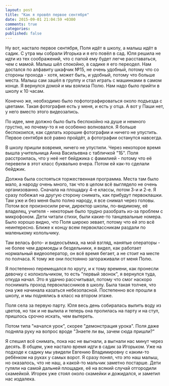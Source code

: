 ```yaml
---
layout: post
title: "Как я провёл первое сентября"
date: 2015-09-01 21:04:59 +0300
comments: true
categories: 
published: false
---
```

Ну вот, настало первое сентября, Поля идёт в школу, а малыш идёт в садик. С утра мы собрали Игорька и я его повёл в сад. Юля решила не идти из тех соображений, что с папой ему будет легче расставаться, чем с мамой. Малыш шёл спокойно, в садике я его переодел. Нам достался по алфавиту шкафчик №15, не очень удобный, потому что со стороны прохода - хотя, может быть, и удобный, потому что больше места. Малыш сам зашёл в группу и стал играть с машинками в самом конце. Я вернулся домой и мы взялиза Полю. Нам надо было прийти в школу к 10 часам.

Конечно же, необходимо было пофотографироваться около подъезда с цветами. Такая фотография есть у меня, и есть у отца. А вот у Паши нет, у него вместо этого видеозапись.

По идее, мне должно было быть беспокойно на душе и немного грустно, но почему-то я не особенно волновался. Я больше беспокоился, как сделать хорошие фотографии и ничего не упустить. Первое сентября всё равно пройдёт, а фотографии останутся навсегда.

В школу пришли вовремя, ничего не упустили. Через некоторое время вышла учительница Анна Васильевна с табличкой "1Б". Поля расстроилась, что у неё нет бейджика с фамилией - потому что её перевели в этот класс буквально вчера. Потом ей как-то сделали бейджик.

Должна была состояться торжественная программа. Места там было мало, а народу очень много, так что в целом всё выглядело не очень организованно. Сначала на площадку 4-е классы, потом 3-и и 2-е. Я сразу побежал на другую сторону снимать, как прибудут первоклашки. Там уже и без меня было полно народу, я все снимал через головы. Потом все произносили речи, директор школы, по-видимому, её владелец, учителя - некоторые было трудно разобрать из-за проблем с микрофоном. Дети читали стихи, были какие-то танцевальные номера. Было хорошо видно, что Поля широко зевает, потому что ей это всё неинтересно. Ближе к концу всем первоклассникам раздали по маленькому колольчику.

Там велась фото- и видеосъёмка, на мой взгляд, нанятые операторы - не более чем дармоеды и бездельники, я видел, как работает нормальный видеооператор, он всё время бегает, а не стоит на месте по полчаса. К тому же они постоянно загораживали от меня Полю.

Я постепенно перемещался по кругу, и к тому времени, как пронесли девочку с колокольчиком, то есть "первый звонок", я вернулся туда, откуда начал. Это я удачно рассчитывал, потому что смог наскоро поснимать проход первоклассников в школу. Была такая толчея, что она уже начинала казаться небезопасной. Постепенно все прошли в школу, и мы поднялись в класс на втором этаже. 

Поля села за первую парту. Юля весь день собиралась вылить воду из цветов, но так и не вылила и теперь она пролилась на парту и на стул, пришлось срочно искать, чем вытереть.

Потом типа "начался урок", скорее "демонстрация урока". Поля даже подняла руку на вопрос вроде "Знаете ли вы, зачем сюда пришли?"

 Я спешил всё снимать, пока нас не выгнали, а выгнали нас минут через десять. В общем, уже настало время идти в садик за Игорьком. Уже на подходе к садику мы увидели Евгению Владимировну с каким-то ребёнком на руках у самых ворот. Я сразу понял, что это наш малыш, но оказалось, что не наш, а какой-то мальчик заметно постарше. Дети гуляли на самой дальней площадке, её на всякий случай отгородили скамейкой. Игорек уже стоял около скамейки и дожидался, и заметил нас издалека.
